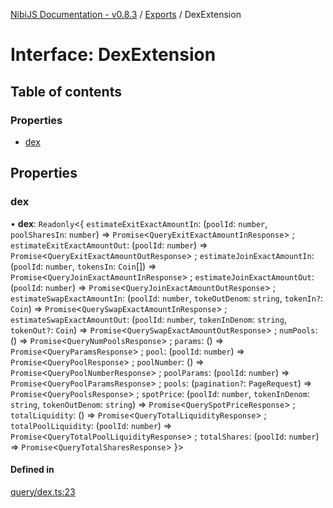 [NibiJS Documentation - v0.8.3](../intro.md) / [Exports](../modules.md) / DexExtension

# Interface: DexExtension

## Table of contents

### Properties

- [dex](DexExtension.md#dex)

## Properties

### dex

• **dex**: `Readonly`<{ `estimateExitExactAmountIn`: (`poolId`: `number`, `poolSharesIn`: `number`) => `Promise`<`QueryExitExactAmountInResponse`\> ; `estimateExitExactAmountOut`: (`poolId`: `number`) => `Promise`<`QueryExitExactAmountOutResponse`\> ; `estimateJoinExactAmountIn`: (`poolId`: `number`, `tokensIn`: `Coin`[]) => `Promise`<`QueryJoinExactAmountInResponse`\> ; `estimateJoinExactAmountOut`: (`poolId`: `number`) => `Promise`<`QueryJoinExactAmountOutResponse`\> ; `estimateSwapExactAmountIn`: (`poolId`: `number`, `tokeOutDenom`: `string`, `tokenIn?`: `Coin`) => `Promise`<`QuerySwapExactAmountInResponse`\> ; `estimateSwapExactAmountOut`: (`poolId`: `number`, `tokenInDenom`: `string`, `tokenOut?`: `Coin`) => `Promise`<`QuerySwapExactAmountOutResponse`\> ; `numPools`: () => `Promise`<`QueryNumPoolsResponse`\> ; `params`: () => `Promise`<`QueryParamsResponse`\> ; `pool`: (`poolId`: `number`) => `Promise`<`QueryPoolResponse`\> ; `poolNumber`: () => `Promise`<`QueryPoolNumberResponse`\> ; `poolParams`: (`poolId`: `number`) => `Promise`<`QueryPoolParamsResponse`\> ; `pools`: (`pagination?`: `PageRequest`) => `Promise`<`QueryPoolsResponse`\> ; `spotPrice`: (`poolId`: `number`, `tokenInDenom`: `string`, `tokenOutDenom`: `string`) => `Promise`<`QuerySpotPriceResponse`\> ; `totalLiquidity`: () => `Promise`<`QueryTotalLiquidityResponse`\> ; `totalPoolLiquidity`: (`poolId`: `number`) => `Promise`<`QueryTotalPoolLiquidityResponse`\> ; `totalShares`: (`poolId`: `number`) => `Promise`<`QueryTotalSharesResponse`\>  }\>

#### Defined in

[query/dex.ts:23](https://github.com/NibiruChain/ts-sdk/blob/5bcbdf3/packages/nibijs/src/query/dex.ts#L23)

